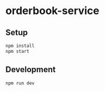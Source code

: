 # orderbook-service

## Setup

```bash
npm install
npm start
```

## Development

```bash
npm run dev
```
